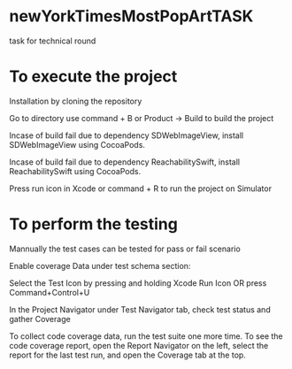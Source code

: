 # newYorkTimesMostPopArtTASK
task for technical round

# To execute the project 

Installation by cloning the repository

Go to directory
use command + B or Product -> Build to build the project

Incase of build fail due to dependency SDWebImageView, install SDWebImageView using CocoaPods.

Incase of build fail due to dependency ReachabilitySwift, install ReachabilitySwift using CocoaPods.

Press run icon in Xcode or command + R to run the project on Simulator



# To perform the testing 

Mannually the test cases can be tested for pass or fail scenario

Enable coverage Data under test schema section:

Select the Test Icon by pressing and holding Xcode Run Icon OR press Command+Control+U

In the Project Navigator under Test Navigator tab, check test status and gather Coverage

To collect code coverage data, run the test suite one more time. To see the code coverage report, open the Report Navigator on the left, select the report for the last test run, and open the Coverage tab at the top.
